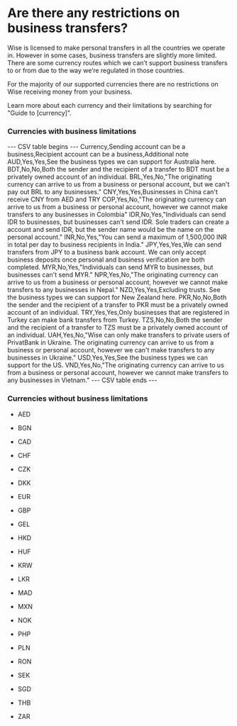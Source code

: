 # Are there any restrictions on business transfers?

Wise is licensed to make personal transfers in all the countries we operate in. However in some cases, business transfers are slightly more limited. There are some currency routes which we can’t support business transfers to or from due to the way we’re regulated in those countries.

For the majority of our supported currencies there are no restrictions on Wise receiving money from your business. 

Learn more about each currency and their limitations by searching for "Guide to [currency]".

### Currencies with business limitations


 --- CSV table begins ---
Currency,Sending account can be a business,Recipient account can be a business,Additional note
AUD,Yes,Yes,See the business types we can support for Australia here.
BDT,No,No,Both the sender and the recipient of a transfer to BDT must be a privately owned account of an individual.
BRL,Yes,No,"The originating currency can arrive to us from a business or personal account, but we can't pay out BRL to any businesses."
CNY,Yes,Yes,Businesses in China can't receive CNY from AED and TRY
COP,Yes,No,"The originating currency can arrive to us from a business or personal account, however we cannot make transfers to any businesses in Colombia"
IDR,No,Yes,"Individuals can send IDR to businesses, but businesses can't send IDR. Sole traders can create a account and send IDR, but the sender name would be the name on the personal account."
INR,No,Yes,"You can send a maximum of 1,500,000 INR in total per day to business recipients in India."
JPY,Yes,Yes,We can send transfers from JPY to a business bank account. We can only accept business deposits once personal and business verification are both completed.
MYR,No,Yes,"Individuals can send MYR to businesses, but businesses can't send MYR."
NPR,Yes,No,"The originating currency can arrive to us from a business or personal account, however we cannot make transfers to any businesses in Nepal."
NZD,Yes,Yes,Excluding trusts. See the business types we can support for New Zealand here.
PKR,No,No,Both the sender and the recipient of a transfer to PKR must be a privately owned account of an individual.
TRY,Yes,Yes,Only businesses that are registered in Turkey can make bank transfers from Turkey.
TZS,No,No,Both the sender and the recipient of a transfer to TZS must be a privately owned account of an individual.
UAH,Yes,No,"Wise can only make transfers to private users of PrivatBank in Ukraine. The originating currency can arrive to us from a business or personal account, however we can't make transfers to any businesses in Ukraine."
USD,Yes,Yes,See the business types we can support for the US.
VND,Yes,No,"The originating currency can arrive to us from a business or personal account, however we cannot make transfers to any businesses in Vietnam."
 --- CSV table ends ---

### Currencies without business limitations

  * AED

  * BGN

  * CAD

  * CHF

  * CZK

  * DKK

  * EUR

  * GBP

  * GEL 

  * HKD

  * HUF

  * KRW

  * LKR

  * MAD

  * MXN

  * NOK

  * PHP

  * PLN

  * RON

  * SEK

  * SGD

  * THB

  * ZAR